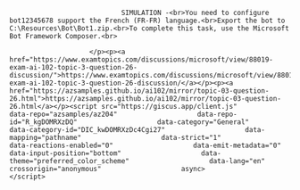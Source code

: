 <p class="card-text">
							
								SIMULATION -<br>You need to configure bot12345678 support the French (FR-FR) language.<br>Export the bot to C:\Resources\Bot\Bot1.zip.<br>To complete this task, use the Microsoft Bot Framework Composer.<br>
							
						</p><p><a href="https://www.examtopics.com/discussions/microsoft/view/88019-exam-ai-102-topic-3-question-26-discussion/">https://www.examtopics.com/discussions/microsoft/view/88019-exam-ai-102-topic-3-question-26-discussion/</a></p><p><a href="https://azsamples.github.io/ai102/mirror/topic-03-question-26.html">https://azsamples.github.io/ai102/mirror/topic-03-question-26.html</a></p><script src="https://giscus.app/client.js"                    data-repo="azsamples/az204"                    data-repo-id="R_kgDOMRXzDQ"                    data-category="General"                    data-category-id="DIC_kwDOMRXzDc4Cgi27"                    data-mapping="pathname"                    data-strict="1"                    data-reactions-enabled="0"                    data-emit-metadata="0"                    data-input-position="bottom"                    data-theme="preferred_color_scheme"                    data-lang="en"                    crossorigin="anonymous"                    async>                    </script>